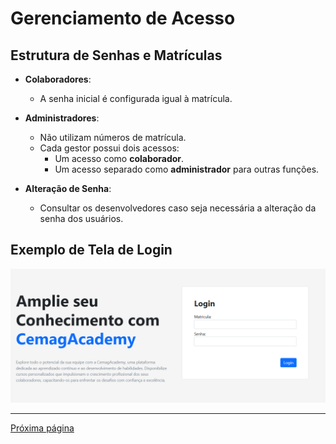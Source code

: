 # Gerenciamento de Acesso

## Estrutura de Senhas e Matrículas

- **Colaboradores**:
   - A senha inicial é configurada igual à matrícula.

- **Administradores**:
   - Não utilizam números de matrícula.
   - Cada gestor possui dois acessos:
      - Um acesso como **colaborador**.
      - Um acesso separado como **administrador** para outras funções.

- **Alteração de Senha**:
   - Consultar os desenvolvedores caso seja necessária a alteração da senha dos usuários.

## Exemplo de Tela de Login

![Tela de Login](/documentacao/imgs_documentacao/login.png)

---

[Próxima página](/documentacao/documentacaoGestores/dashboard.md)